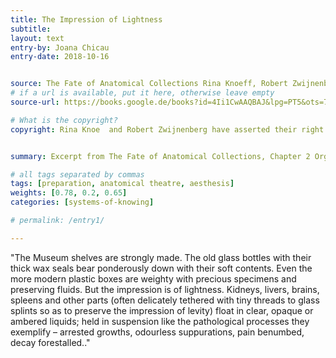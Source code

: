 ```yaml
---
title: The Impression of Lightness
subtitle:
layout: text
entry-by: Joana Chicau
entry-date: 2018-10-16


source: The Fate of Anatomical Collections Rina Knoeff, Robert Zwijnenberg. Ashgate Publishing Company (2015)
# if a url is available, put it here, otherwise leave empty
source-url: https://books.google.de/books?id=4Ii1CwAAQBAJ&lpg=PT5&ots=7MRH3PJGTy&dq=The%20Fate%20of%20Anatomical%20Collections%20Rina%20Knoeff%2C%20Robert%20Zwijnenberg.%20Ashgate%20Publishing%20Company%20(2015)&pg=PP1#v=onepage&q=The%20Fate%20of%20Anatomical%20Collections%20Rina%20Knoeff,%20Robert%20Zwijnenberg.%20Ashgate%20Publishing%20Company%20(2015)&f=false

# What is the copyright?
copyright: Rina Knoe  and Robert Zwijnenberg have asserted their right under the copyright, Designs and Patents act, 1988, to be identified as the editors of this work.


summary: Excerpt from The Fate of Anatomical Collections, Chapter 2 Organ Music by Ruth Richardson

# all tags separated by commas
tags: [preparation, anatomical theatre, aesthesis]
weights: [0.78, 0.2, 0.65]
categories: [systems-of-knowing]

# permalink: /entry1/

---
```


"The Museum shelves are strongly made. The old glass bottles with their thick wax seals bear ponderously down with their soft contents. Even the more modern plastic boxes are weighty with precious specimens and preserving fluids. But the impression is of lightness. Kidneys, livers, brains, spleens and other parts (often delicately tethered with tiny threads to glass splints so as to preserve the impression of levity) float in clear, opaque or ambered liquids; held in suspension like the pathological processes they exemplify – arrested growths, odourless suppurations, pain benumbed, decay forestalled.."

